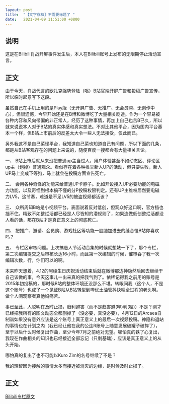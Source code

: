 ```yaml
---
layout: post
title:  "【文字存档】不需要标题了 "
date:   2021-04-09 11:51:00 +0800
---
```


## 说明

这是在Bilibili肖战开屏事件发生后，本人在Bilibili账号上发布的无限期停止活动宣言。

## 正文

由于今天，肖战代言的欧扎克强势登陆（呕）B站官端开屏广告和投稿广告宣传，所以临时起意写下这段。

虽然自己在手机上用的是Play版（无开屏广告、无推广、无会员购、无创作中心），但很遗憾，今早开始还是在B博和微博吃了大量相关剧透。作为一个容易被各种内容和风向带偏的非正常人，经历了这种事情，再加上自己也苦B已久，所以就来说说本人对于B站的真实体感和真实想法。不对比其他平台，因为国内平台基本一个样，但B站上市前后的反差太大令一些人无法接受，仅此而已。

另外我这不是自己菜怪平台，我知道自己菜也知道自己有问题，所以下面的几条，都是从B站客观存在的问题上来说的，随便百度一搜都会有大量相关言论。

一、 B站上市后就从来没把普通up主当过人，用户体验甚至不如动态区、评论区up主（划掉）普通观众。看似存在着各种推举新人UP的活动，但只要失败，新人UP马上变成下等狗，马上就会在投稿方面宣告死亡。

二、 会用各种奇怪的功能来给普通UP卡脖子。比如开设接入UP必要功能的电磁力功能，以及奇怪到根本搞不懂的分P投稿权限判定。还有UP主维权居然要电磁力LV5，这节奏，难道是不足LV5的被盗视频都活该？

三、 众所周知B站是小视频平台。表面说着反对低创，但观众好这口啊，官方挡也挡不住。精致不如整烂活都已经是人尽皆知的潜规则了，如果连做低创整烂活都没人看的话，那在B站才是真正意义上的彻底死亡。

四、 把推广、邀请、会员购、游戏社区等功能一股脑加进去的缝合怪B站你喜欢吗？

五、 专栏区审核问题。上次搞愚人节活动合集的时候就想婊一下了，那个专栏，第二次编辑提交之后审核长达16小时，而且第一次编辑的时候，催审吞了我一次编辑次数，行，你们可以的啊。

本来昨天想着，4.12的阿绫生日庆祝活动结束后就在微博那边神隐然后回去继续干自己该做的事，今天这事儿一出来真的把我气到了。依稀记得我之前用的账号是2015年初投稿的，那时候B站的整体环境还没那么不堪。转眼间我（这个人，不是这个账号）也成了一个见证B站从B站转型到哔优土油管抖快哩全过程的老头啊。做个人间观察者真他妈痛苦。

事已至此，人聪明在及时止损，趋利避害（而不是趋害避(哔)利(哩)）不是？刚才已经把我所有的图文动态全都删掉了（没必要，真没必要），4月12日的Arcaea自制谱如果没有意外应该是这个账号上真正意义上的最后一次视频投稿。神隐和退站的事情也在计划之内（我已经让他在我的公连R账号上随意发展破罐子破摔了），至于以后什么时候复出作曲，至少今年7月之前绝对无望。哪怕真的铁了心复出，我现在作曲相关的知识也已经接近全部忘记（只剩基础），应该是真正意义上的从头开始。

哪怕真的复出了也不可能以Kuro Zim的名号继续了不是？

我的理智因为接触的事情太多而接近被消灭的边缘，是时候及时止损了。

## 正文

[Bilibili专栏原文](https://www.bilibili.com/read/cv10732214/)